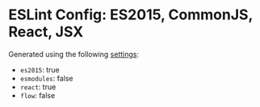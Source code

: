 # ESLint Config: ES2015, CommonJS, React, JSX

Generated using the following [settings](https://github.com/wildpeaks/packages-eslint-config#readme):

- `es2015`: true
- `esmodules`: false
- `react`: true
- `flow`: false
	